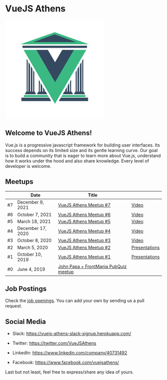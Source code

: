 # VueJS Athens

<img alt="Vue.js Athens logo" src="designs/logo/logo.svg" width="320">

## Welcome to VueJS Athens!

Vue.js is a progressive javascript framework for building user interfaces. Its success depends on its limited size and its gentle learning curve. Our goal is to build a community that is eager to learn more about Vue.js, understand how it works under the hood and also share knowledge.
Every level of developer is welcome.

## Meetups

|  | Date | Title |  |
| ------------- | -------------| ------------- | -------------
| #7  | December 9, 2021 | [VueJS Athens Meetup #7](https://www.meetup.com/vuejsathens/events/282423516/) |  [Video](https://www.youtube.com/watch?v=adkxGYeW97c) |
| #6  | October 7, 2021 | [VueJS Athens Meetup #6](https://www.meetup.com/vuejsathens/events/280874035/) |  [Video](https://www.youtube.com/watch?v=S3zI9nRKcag) |
| #5  | March 18, 2021 | [VueJS Athens Meetup #5](https://www.meetup.com/vuejsathens/events/276854039/) |  [Video](https://www.youtube.com/watch?v=6g2nnMNoegw) |
| #4  | December 17, 2020 | [VueJS Athens Meetup #4](https://www.meetup.com/vuejsathens/events/275097908/) |  [Video](https://www.youtube.com/watch?v=Mw3WabmJ5Vg) |
| #3  | October 8, 2020 | [VueJS Athens Meetup #3](https://www.meetup.com/vuejsathens/events/273548411/) |  [Video](https://www.youtube.com/watch?v=gbtJvymBKdg&ab_channel=VueJSAthens) |
| #2  | March 5, 2020 | [VueJS Athens Meetup #2](https://www.meetup.com/vuejsathens/events/269042850/) |  [Presentations](/meetups#02-meetup-mar-5-2020) |
| #1  | October 10, 2019 | [VueJS Athens Meetup #1](https://www.meetup.com/vuejsathens/events/264962104/) |  [Presentations](/meetups#01-meetup-oct-10-2019) |
| #0  | June 4, 2019 | [John Papa + FrontMania PubQuiz meetup](https://www.meetup.com/vuejsathens/events/261680276/) |  |

## Job Postings

Check the [job openings](jobs/README.md). You can add your own by sending us a pull request.

## Social Media

- Slack: https://vuejs-athens-slack-signup.herokuapp.com/

- Twitter: https://twitter.com/VueJSAthens

- LinkedIn: https://www.linkedin.com/company/40731492

- Facebook: https://www.facebook.com/vuejsathens/



Last but not least, feel free to express/share any idea of yours.
